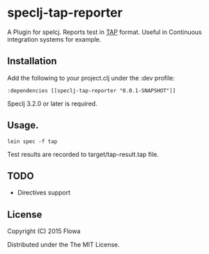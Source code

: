 # speclj-tap-reporter

A Plugin for spelcj. Reports test in
[TAP](http://testanything.org/) format. Useful in
Continuous integration systems for example.

## Installation

Add the following to your project.clj under the :dev profile:

    :dependencies [[speclj-tap-reporter "0.0.1-SNAPSHOT"]]

Speclj 3.2.0 or later is required.

## Usage.

    lein spec -f tap

Test results are recorded to target/tap-result.tap file.

## TODO

* Directives support 

## License

Copyright (C) 2015 Flowa

Distributed under the The MIT License.
